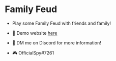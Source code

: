 # Family Feud
- Play some Family Feud with friends and family!
- 🔗 Demo website [here](https://family-feud.officialspy.repl.co/)

- 💬 DM me on Discord for more information!
- 🎮 OfficialSpy#7261
